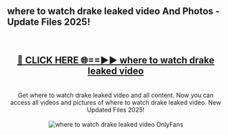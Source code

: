 <h2>where to watch drake leaked video And Photos - Update Files 2025!</h2>
<br>
<div align="center">
<h2><a href="https://top-ai-tools.click/QrbHav" rel="nofollow">🔴 CLICK HERE 🌐==►► where to watch drake leaked video</a></h2>
<br>
Get where to watch drake leaked video and all content. Now you can access all videos and pictures of where to watch drake leaked video. New Updated Files 2025!
<br>
<br>
<a href="https://top-ai-tools.click/QrbHav" rel="nofollow" data-target="animated-image.originalLink"><img src="https://i.ibb.co.com/WyWwxjT/player-gif2.gif" alt="where to watch drake leaked video OnlyFans" style="max-width: 100%; display: inline-block;" data-target="animated-image.originalImage"></a>
</div>
<br>